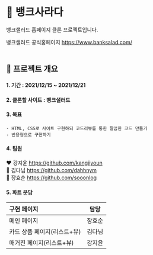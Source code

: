 # 🥗 뱅크사라다
뱅크샐러드 홈페이지 클론 프로젝트입니다.

뱅크샐러드 공식홈페이지 https://www.banksalad.com/
<br><br>

## 📝 프로젝트 개요
#### 1. 기간 : 2021/12/15 ~ 2021/12/21
#### 2. 클론할 사이트 : 뱅크샐러드
#### 3. 목표
    - HTML, CSS로 사이트 구현하되 코드리뷰를 통한 깔끔한 코드 만들기
    - 반응형으로 구현하기
#### 4. 팀원
❤️ 강지윤 https://github.com/kangjiyoun <br>
🧡 김다님 https://github.com/dahhnym <br>
💛 장효순 https://github.com/sooonlog <br>

#### 5. 파트 분담
|구현 페이지|담당|
|:-|:-:|
|메인 페이지|장효순|
|카드 상품 페이지(리스트+뷰)|김다님|
|매거진 페이지(리스트+뷰)|강지윤|


